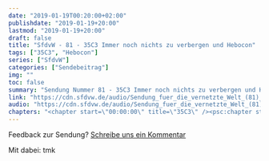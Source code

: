 ```yaml
---
date: "2019-01-19T00:20:00+02:00"
publishdate: "2019-01-19+20:00"
lastmod: "2019-01-19+20:00"
draft: false
title: "SfdvW - 81 - 35C3 Immer noch nichts zu verbergen und Hebocon"
tags: ["35C3", "Hebocon"]
series: ["SfdvW"]
categories: ["Sendebeitrag"]
img: ""
toc: false
summary: "Sendung Nummer 81 - 35C3 Immer noch nichts zu verbergen und Hebocon"
link: "https://cdn.sfdvw.de/audio/Sendung_fuer_die_vernetzte_Welt_(81)_2019_01_19_35C3_Immer_noch_nichts_zu_verbergen_und_Hebocon.mp3"
audio: "https://cdn.sfdvw.de/audio/Sendung_fuer_die_vernetzte_Welt_(81)_2019_01_19_35C3_Immer_noch_nichts_zu_verbergen_und_Hebocon.mp3"
chapters: "<chapter start=\"00:00:00\" title=\"35C3\" /><psc:chapter start=\"00:27:18\" title=\"Hebocon\" />"
---
```


<div align="center" id="example"></div>
<script src="https://cdn.podlove.org/web-player/embed.js"></script>


Feedback zur Sendung?
[Schreibe uns ein Kommentar](mailto:SfdvW@radiocorax.de)

Mit dabei: tmk

<script>
  podlovePlayer('#example', '/blog/sfdvw81.json');
</script>
